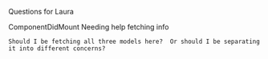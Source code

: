 Questions for Laura

ComponentDidMount
    Needing help fetching info

    Should I be fetching all three models here?  Or should I be separating it into different concerns?
